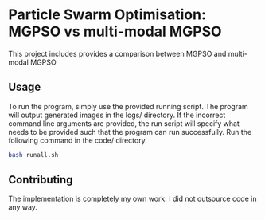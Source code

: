 # Particle Swarm Optimisation: MGPSO vs multi-modal MGPSO

This project includes provides a comparison between MGPSO and multi-modal MGPSO

## Usage

To run the program, simply use the provided running script. The program will output generated images in the logs/ directory. If the incorrect command line arguments are provided, the run script will specify what needs to be provided such that the program can run successfully. Run the following command in the code/ directory.

```bash
bash runall.sh
```
## Contributing
The implementation is completely my own work. I did not outsource code in any way. 
